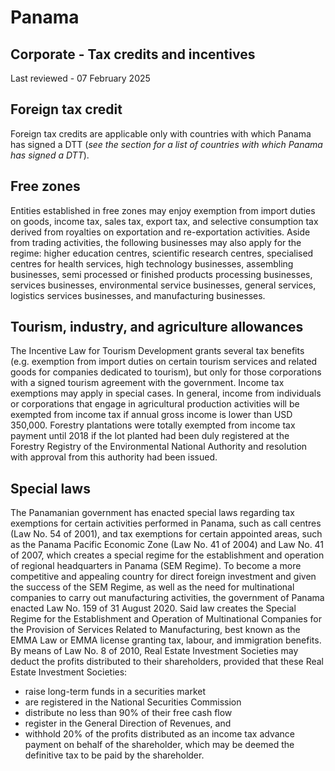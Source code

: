 # Panama
## Corporate - Tax credits and incentives
Last reviewed - 07 February 2025
## Foreign tax credit
Foreign tax credits are applicable only with countries with which Panama has signed a DTT (_see the section for a list of countries with which Panama has signed a DTT_).
## Free zones
Entities established in free zones may enjoy exemption from import duties on goods, income tax, sales tax, export tax, and selective consumption tax derived from royalties on exportation and re-exportation activities. Aside from trading activities, the following businesses may also apply for the regime: higher education centres, scientific research centres, specialised centres for health services, high technology businesses, assembling businesses, semi processed or finished products processing businesses, services businesses, environmental service businesses, general services, logistics services businesses, and manufacturing businesses.
## Tourism, industry, and agriculture allowances
The Incentive Law for Tourism Development grants several tax benefits (e.g. exemption from import duties on certain tourism services and related goods for companies dedicated to tourism), but only for those corporations with a signed tourism agreement with the government. Income tax exemptions may apply in special cases.
In general, income from individuals or corporations that engage in agricultural production activities will be exempted from income tax if annual gross income is lower than USD 350,000.
Forestry plantations were totally exempted from income tax payment until 2018 if the lot planted had been duly registered at the Forestry Registry of the Environmental National Authority and resolution with approval from this authority had been issued.
## Special laws
The Panamanian government has enacted special laws regarding tax exemptions for certain activities performed in Panama, such as call centres (Law No. 54 of 2001), and tax exemptions for certain appointed areas, such as the Panama Pacific Economic Zone (Law No. 41 of 2004) and Law No. 41 of 2007, which creates a special regime for the establishment and operation of regional headquarters in Panama (SEM Regime).
To become a more competitive and appealing country for direct foreign investment and given the success of the SEM Regime, as well as the need for multinational companies to carry out manufacturing activities, the government of Panama enacted Law No. 159 of 31 August 2020. Said law creates the Special Regime for the Establishment and Operation of Multinational Companies for the Provision of Services Related to Manufacturing, best known as the EMMA Law or EMMA license granting tax, labour, and immigration benefits.
By means of Law No. 8 of 2010, Real Estate Investment Societies may deduct the profits distributed to their shareholders, provided that these Real Estate Investment Societies:
  * raise long-term funds in a securities market
  * are registered in the National Securities Commission
  * distribute no less than 90% of their free cash flow
  * register in the General Direction of Revenues, and
  * withhold 20% of the profits distributed as an income tax advance payment on behalf of the shareholder, which may be deemed the definitive tax to be paid by the shareholder.


